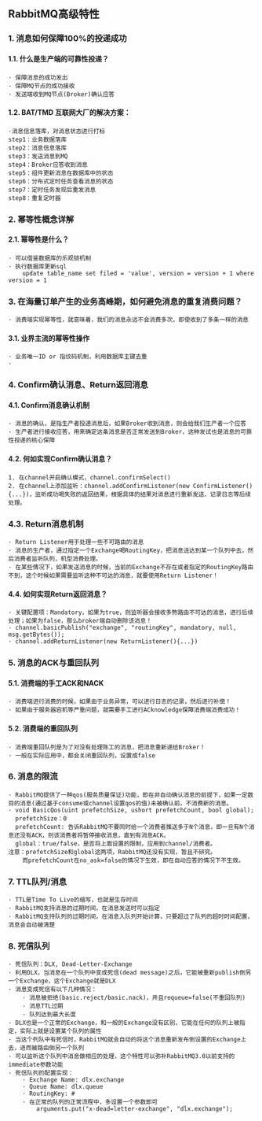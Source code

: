 ## RabbitMQ高级特性

### 1. 消息如何保障100%的投递成功

#### 1.1. 什么是生产端的可靠性投递？

```
· 保障消息的成功发出
· 保障MQ节点的成功接收
· 发送端收到MQ节点(Broker)确认应答
```

#### 1.2. BAT/TMD 互联网大厂的解决方案：

```
·消息信息落库，对消息状态进行打标
step1：业务数据落库
step2：消息信息落库
step3：发送消息到MQ
step4：Broker应答收到消息
step5：组件更新消息在数据库中的状态
step6：分布式定时任务查看消息的状态
step7：定时任务发现后重发消息
step8：重复定时器
```

### 2. 幂等性概念详解

#### 2.1. 幂等性是什么？

```
· 可以借鉴数据库的乐观锁机制
· 执行数据库更新sql
	update table_name set filed = 'value', version = version + 1 where version = 1
```

### 3. 在海量订单产生的业务高峰期，如何避免消息的重复消费问题？

```
· 消费端实现幂等性，就意味着，我们的消息永远不会消费多次，即使收到了多条一样的消息
```

#### 3.1. 业界主流的幂等性操作

```
· 业务唯一ID or 指纹码机制，利用数据库主键去重
· 
```

### 4. Confirm确认消息、Return返回消息

#### 4.1. Confirm消息确认机制

```
· 消息的确认，是指生产者投递消息后，如果Broker收到消息，则会给我们生产者一个应答
· 生产者进行接收应答，用来确定这条消息是否正常发送到Broker，这种发试也是消息的可靠性投递的核心保障
```

#### 4.2. 何如实现Confirm确认消息？

```
1. 在channel开启确认模式，channel.confirmSelect()
2. 在channel上添加监听：channel.addConfirmListener(new ConfirmListener() {...})，监听成功喝失败的返回结果，根据具体的结果对消息进行重新发送、记录日志等后续处理。
```

### 4.3. Return消息机制

```
· Return Listener用于处理一些不可路由的消息
· 消息的生产者，通过指定一个Exchange喝RoutingKey，把消息送达到某一个队列中去，然后消费者监听队列，机型消费处理。
· 在某些情况下，如果发送消息的时候，当前的Exchange不存在或者指定的RoutingKey路由不到，这个时候如果需要监听这种不可达的消息，就要使用Return Listener！
```

#### 4.4. 如何实现Return返回消息？

```
· 关键配置项：Mandatory，如果为true，则监听器会接收多熬路由不可达的消息，进行后续处理；如果为false，那么broker端自动删除该消息！
· channel.basicPublish("exchange", "routingKey", mandatory, null, msg.getBytes());
· channel.addReturnListener(new ReturnListener(){...})
```

### 5. 消息的ACK与重回队列

#### 5.1. 消费端的手工ACK和NACK

```
· 消费端进行消费的时候，如果由于业务异常，可以进行日志的记录，然后进行补偿！
· 如果由于服务器宕机等严重问题，就需要手工进行ACknowledge保障消费端消费成功！
```

#### 5.2. 消费端的重回队列

```
· 消费端重回队列是为了对没有处理陈工的消息，把消息重新递给Broker！
· 一般在实际应用中，都会关闭重回队列，设置成false
```

### 6. 消息的限流

```
· RabbitMQ提供了一种qos(服务质量保证)功能，即在非自动确认消息的前提下，如果一定数目的消息(通过基于consume或channel设置qos的值)未被确认前，不消费新的消息。
· void BasicQos(uint prefetchSize, ushort prefetchCount, bool global);
  prefetchSize：0
  prefetchCount: 告诉RabbitMQ不要同时给一个消费者推送多于N个消息，即一旦有N个消息还没有ACK，则该消费者将暂停接收消息，直到有消息ACK。
  global：true/false，是否将上面设置的限制，应用到channel/消费者。
注意：prefetchSize和global这两项，RabbitMQ还没有实现，暂且不研究。
	而prefetchCount在no_ask=false的情况下生效，即在自动应答的情况下不生效。
```

### 7. TTL队列/消息

```
· TTL是Time To Live的缩写，也就是生存时间
· RabbitMQ支持消息的过期时间，在消息发送时可以指定
· RabbitMQ支持队列的过期时间，在消息入队列开始计算，只要超过了队列的超时时间配置，消息会自动被清楚
```

### 8. 死信队列

```
· 死信队列：DLX, Dead-Letter-Exchange
· 利用DLX，当消息在一个队列中变成死信(dead message)之后，它能被重新publish倒另一个Exchange，这个Exchange就是DLX
· 消息变成死信有以下几种情况：
	· 消息被拒绝(basic.reject/basic.nack)，并且requeue=false(不重回队列)
	· 消息TTL过期
	· 队列达到最大长度
· DLX也是一个正常的Exchange，和一般的Exchange没有区别，它能在任何的队列上被指定，实际上就是设置某个队列的属性
· 当这个列队中有死信时，RabbitMQ就会自动的将这个消息重新发布倒设置的Exchange上去，进而被路由倒另一个队列
· 可以监听这个队列中消息做相应的处理，这个特性可以弥补RabbitMQ3.0以前支持的immediate参数功能
· 死信队列的配置实现：
	· Exchange Name: dlx.exchange
	· Queue Name: dlx.queue
	· RoutingKey: #
	· 在正常的队列的正常流程中，多设置一个参数即可
		arguments.put("x-dead=letter-exchange", "dlx.exchange");
```

